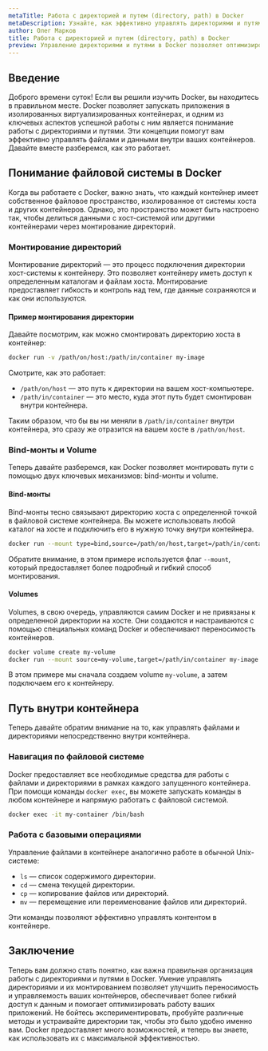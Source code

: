 ```yaml
---
metaTitle: Работа с директорией и путем (directory, path) в Docker
metaDescription: Узнайте, как эффективно управлять директориями и путями в Docker для оптимизации контейнерных приложений- познакомьтесь с основными механизмами и стратегиями использования Docker
author: Олег Марков
title: Работа с директорией и путем (directory, path) в Docker
preview: Управление директориями и путями в Docker позволяет оптимизировать контейнеры- повысьте эффективность ваших приложений с помощью Docker
---
```


## Введение

Доброго времени суток! Если вы решили изучить Docker, вы находитесь в правильном месте. Docker позволяет запускать приложения в изолированных виртуализированных контейнерах, и одним из ключевых аспектов успешной работы с ним является понимание работы с директориями и путями. Эти концепции помогут вам эффективно управлять файлами и данными внутри ваших контейнеров. Давайте вместе разберемся, как это работает.

## Понимание файловой системы в Docker

Когда вы работаете с Docker, важно знать, что каждый контейнер имеет собственное файловое пространство, изолированное от системы хоста и других контейнеров. Однако, это пространство может быть настроено так, чтобы делиться данными с хост-системой или другими контейнерами через монтирование директорий.

### Монтирование директорий

Монтирование директорий — это процесс подключения директории хост-системы к контейнеру. Это позволяет контейнеру иметь доступ к определенным каталогам и файлам хоста. Монтирование предоставляет гибкость и контроль над тем, где данные сохраняются и как они используются.

#### Пример монтирования директории

Давайте посмотрим, как можно смонтировать директорию хоста в контейнер:

```bash
docker run -v /path/on/host:/path/in/container my-image
```

Смотрите, как это работает:

- `/path/on/host` — это путь к директории на вашем хост-компьютере.
- `/path/in/container` — это место, куда этот путь будет смонтирован внутри контейнера.

Таким образом, что бы вы ни меняли в `/path/in/container` внутри контейнера, это сразу же отразится на вашем хосте в `/path/on/host`.

### Bind-монты и Volume

Теперь давайте разберемся, как Docker позволяет монтировать пути с помощью двух ключевых механизмов: bind-монты и volume.

#### Bind-монты

Bind-монты тесно связывают директорию хоста с определенной точкой в файловой системе контейнера. Вы можете использовать любой каталог на хосте и подключить его в нужную точку внутри контейнера.

```bash
docker run --mount type=bind,source=/path/on/host,target=/path/in/container my-image
```

Обратите внимание, в этом примере используется флаг `--mount`, который предоставляет более подробный и гибкий способ монтирования.

#### Volumes

Volumes, в свою очередь, управляются самим Docker и не привязаны к определенной директории на хосте. Они создаются и настраиваются с помощью специальных команд Docker и обеспечивают переносимость контейнеров. 

```bash
docker volume create my-volume
docker run --mount source=my-volume,target=/path/in/container my-image
```

В этом примере мы сначала создаем volume `my-volume`, а затем подключаем его к контейнеру.

## Путь внутри контейнера

Теперь давайте обратим внимание на то, как управлять файлами и директориями непосредственно внутри контейнера.

### Навигация по файловой системе

Docker предоставляет все необходимые средства для работы с файлами и директориями в рамках каждого запущенного контейнера. При помощи команды `docker exec`, вы можете запускать команды в любом контейнере и напрямую работать с файловой системой.

```bash
docker exec -it my-container /bin/bash
```

### Работа с базовыми операциями

Управление файлами в контейнере аналогично работе в обычной Unix-системе:

- `ls` — список содержимого директории.
- `cd` — смена текущей директории.
- `cp` — копирование файлов или директорий.
- `mv` — перемещение или переименование файлов или директорий.

Эти команды позволяют эффективно управлять контентом в контейнере.

## Заключение

Теперь вам должно стать понятно, как важна правильная организация работы с директориями и путями в Docker. Умение управлять директориями и их монтированием позволяет улучшить переносимость и управляемость ваших контейнеров, обеспечивает более гибкий доступ к данным и помогает оптимизировать работу ваших приложений. Не бойтесь экспериментировать, пробуйте различные методы и устраивайте директории так, чтобы это было удобно именно вам. Docker предоставляет много возможностей, и теперь вы знаете, как использовать их с максимальной эффективностью.